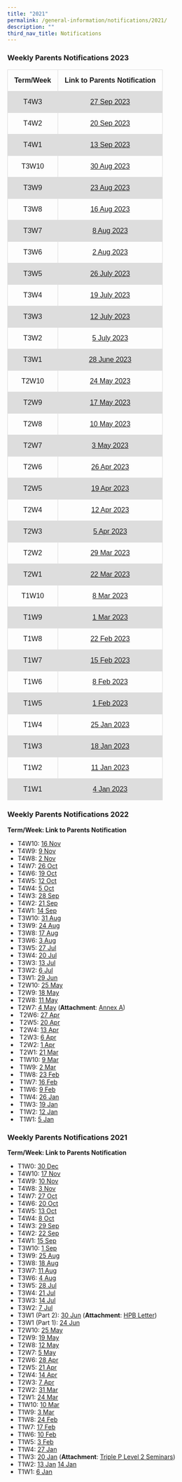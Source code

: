 ```yaml
---
title: "2021"
permalink: /general-information/notifications/2021/
description: ""
third_nav_title: Notifications
---
```

### Weekly Parents Notifications 2023



<style>
table {
  font-family: arial, sans-serif;
  border-collapse: collapse;
  width: 100%;
}

td, th {
  border: 1px solid #dddddd;
  text-align: center;
  padding: 15px;
}

tr:nth-child(even) {
  background-color: #dddddd;
}
</style>



<table>
  <tbody><tr>
    <th>Term/Week</th>
    <th>Link to Parents Notification</th>
  </tr>
  <tr>
    <td>T4W3</td>
    <td><a href="/files/Notifications/2023/t4w3%20parents%20notification%20(27%20sep%202023).pdf" target="_blank">27 Sep 2023</a></td>
  </tr>
  <tr>
    <td>T4W2</td>
    <td><a href="/files/Notifications/2023/t4w2%20parents%20notification%20(20%20sep%202023).pdf" target="_blank">20 Sep 2023</a></td>
  </tr>
  <tr>
    <td>T4W1</td>
    <td><a href="/files/Notifications/2023/t4w1%20parents%20notification%20(13%20sep%202023).pdf" target="_blank">13 Sep 2023</a></td>
  </tr>
  <tr>
    <td>T3W10</td>
    <td><a href="/files/Notifications/2023/t3w10%20parents%20notification%20(30%20aug%202023).pdf" target="_blank">30 Aug 2023</a></td>
  </tr>
  <tr>
    <td>T3W9</td>
    <td><a href="/files/Notifications/2023/t3w9%20parents%20notification%20(23%20aug%202023).pdf" target="_blank">23 Aug 2023</a></td>
  </tr>
  <tr>
    <td>T3W8</td>
    <td><a href="/files/Notifications/2023/t3w8%20parents%20notification%20(16%20aug%202023).pdf" target="_blank">16 Aug 2023</a></td>
  </tr>
  <tr>
    <td>T3W7</td>
    <td><a href="/files/Notifications/2023/t3w7%20parents%20notification%20(8%20aug%202023).pdf" target="_blank">8 Aug 2023</a></td>
  </tr>
  <tr>
     <td>T3W6</td>
    <td><a href="/files/Notifications/2023/t3w6%20parents%20notification%20(2%20aug%202023).pdf" target="_blank">2 Aug 2023</a></td>
  </tr>
  <tr>
    <td>T3W5</td>
    <td><a href="/files/Notifications/2023/t3w5%20parents%20notification%20(26%20jul%202023).pdf" target="_blank">26 July 2023</a></td>
  </tr>
  <tr>
    <td>T3W4</td>
    <td><a href="/files/Notifications/2023/t3w4%20parents%20notification%20(19%20jul%202023).pdf" target="_blank">19 July 2023</a></td>
  </tr>
  <tr>
    <td>T3W3</td>
    <td><a href="/files/Notifications/2023/t3w3%20parents%20notification%20(12%20jul%202023).pdf" target="_blank">12 July 2023</a></td>
  </tr>
  <tr>  
    <td>T3W2</td>
    <td><a href="/files/Notifications/2023/t3w2%20parents%20notification%20(5%20jul%202023).pdf" target="_blank">5 July 2023</a></td>
  </tr>
  <tr> 
    <td>T3W1</td>
    <td><a href="/files/Notifications/2023/t3w1%20parents%20notification%20(28%20jun%202023).pdf" target="_blank">28 June 2023</a></td>
  </tr>
  <tr>
    <td>T2W10</td>
    <td><a href="/files/Notifications/2023/t2w10%20parents%20notification%20(24%20may%202023).pdf" target="_blank">24 May 2023</a></td>
  </tr>
  <tr>
    <td>T2W9</td>
    <td><a href="/files/Notifications/2023/t2w9%20parents%20notification%20(17%20may%202023).pdf" target="_blank">17 May 2023</a></td>
  </tr>
  <tr>
    <td>T2W8</td>
    <td><a href="/files/Notifications/2023/t2w8%20parents%20notification%20(10%20may%202023).pdf" target="_blank">10 May 2023</a></td>
  </tr>
  <tr>
    <td>T2W7</td>
    <td><a href="/files/Notifications/2023/t2w7%20parents%20notification%20(3%20may%202023).pdf" target="_blank">3 May 2023</a></td>
  </tr>
  <tr>
    <td>T2W6</td>
    <td><a href="/files/Notifications/2023/t2w6%20parents%20notification%20(26%20apr%202023).pdf" target="_blank">26 Apr 2023</a></td>
  </tr>
  <tr>
    <td>T2W5</td>
    <td><a href="/files/Notifications/2023/t2w5%20parents%20notification%20(19%20apr%202023).pdf" target="_blank">19 Apr 2023</a></td>
  </tr>
  <tr>
    <td>T2W4</td>
    <td><a href="/files/Notifications/2023/t2w4%20parents%20notification%20(12%20apr%202023).pdf" target="_blank">12 Apr 2023</a></td>
  </tr>
  <tr>
    <td>T2W3</td>
    <td><a href="/files/Notifications/2023/t2w3%20parents%20notification%20(5%20apr%202023).pdf" target="_blank">5 Apr 2023</a></td>
  </tr>
  <tr>
    <td>T2W2</td>
    <td><a href="/files/Notifications/2023/T2W2%20Parents%20Notification%20(29%20Mar%202023).pdf" target="_blank">29 Mar 2023</a></td>
  </tr>
  <tr>
    <td>T2W1</td>
    <td><a href="/files/Notifications/2023/T2W1%20Parents%20Notification%20(22%20Mar%202023).pdf" target="_blank">22 Mar 2023</a></td>
  </tr>
   <tr>
    <td>T1W10</td>
    <td><a href="/files/Notifications/2023/T1W10%20Parents%20Notification%20(8%20Mar%202023).pdf" target="_blank">8 Mar 2023</a></td>
  </tr>
    <tr>
    <td>T1W9</td>
    <td><a href="/files/Notifications/2023/T1W9%20Parents%20Notification%20(1%20Mar%202023).pdf" target="_blank">1 Mar 2023</a></td>
  </tr>
    <tr>
    <td>T1W8</td>
    <td><a href="/files/Notifications/2023/T1W8%20Parents%20Notification%20(22%20Feb%202023).pdf" target="_blank">22 Feb 2023</a></td>
  </tr>
    <tr>
    <td>T1W7</td>
    <td><a href="/files/Notifications/2023/T1W7%20Parents%20Notification%20(15%20Feb%202023).pdf" target="_blank">15 Feb 2023</a></td>
  </tr>
    <tr>
    <td>T1W6</td>
    <td><a href="/files/Notifications/2023/T1W6%20Parents%20Notification%20(8%20Feb%202023).pdf" target="_blank">8 Feb 2023</a></td>
  </tr>
    <tr>
    <td>T1W5</td>
    <td><a href="/files/Notifications/2023/T1W5%20Parents%20Notification%20(1%20Feb%202023).pdf" target="_blank">1 Feb 2023</a></td>
  </tr>
  <tr>
    <td>T1W4</td>
    <td><a href="/files/Notifications/2023/T1W4%20Parents%20Notification%20(25%20Jan%202023).pdf" target="_blank">25 Jan 2023</a></td>
  </tr>
  <tr>
    <td>T1W3</td>
    <td><a href="/files/Notifications/2023/T1W3%20Parents%20Notification%20(18%20Jan%202023).pdf" target="_blank">18 Jan 2023</a></td>
  </tr>
  <tr>
    <td>T1W2</td>
    <td><a href="/files/Notifications/2023/T1W2%20Parents%20Notification%20(11%20Jan%202023).pdf" target="_blank">11 Jan 2023</a></td>
  </tr>
  <tr>
    <td>T1W1</td>
    <td><a href="/files/Notifications/2023/T1W1%20Parents%20Notification%20(4%20Jan%202023).pdf" target="_blank">4 Jan 2023</a></td>
  </tr>
</tbody></table>




### Weekly Parents Notifications 2022

<b>Term/Week: Link to Parents Notification</b>

* T4W10: [16 Nov](/files/Notifications/2022/T4W10%20Parents%20Notification%20(16%20Nov%202022).pdf)
* T4W9: [9 Nov](/files/Notifications/2022/T4W9%20Parents%20Notification%20(9%20Nov%202022).pdf)
* T4W8: [2 Nov](/files/Notifications/2022/T4W8%20Parents%20Notification%20(2%20Nov%202022).pdf)
* T4W7: [26 Oct](/files/Notifications/2022/T4W7%20Parents%20Notification%20(26%20Oct%202022).pdf)
* T4W6: [19 Oct](/files/Notifications/2022/T4W6%20Parents%20Notification%20(19%20Oct%202022).pdf)
* T4W5: [12 Oct](/files/Notifications/2022/T4W5%20Parents%20Notification%20(12%20Oct%202022).pdf)
* T4W4: [5 Oct](/files/Notifications/2022/T4W4%20Parents%20Notification%20(5%20Oct%202022).pdf)
* T4W3: [28 Sep](/files/Notifications/2022/T4W3%20Parents%20Notification%20(28%20Sep%202022).pdf)
* T4W2: [21 Sep](/files/Notifications/2022/T4W2%20Parents%20Notification%20(21%20Sep%202022).pdf)
* T4W1: [14 Sep](/files/Notifications/2022/T4W1%20Parents%20Notification%20(14%20Sep%202022).pdf)
* T3W10: [31 Aug](/files/Notifications/2022/T3W10%20Parents%20Notification%20(31%20Aug%202022).pdf)
* T3W9: [24 Aug](/files/Notifications/2022/T3W9%20Parents%20Notification%20(24%20Aug%202022).pdf)
* T3W8: [17 Aug](/files/Notifications/2022/T3W8%20Parents%20Notification%20(17%20Aug%202022).pdf)
* T3W6: [3 Aug](/files/Notifications/2022/T3W6%20Parents%20Notification%20(3%20Aug%202022).pdf)
* T3W5: [27 Jul](/files/Notifications/2022/T3W5%20Parents%20Notification%20(27%20Jul%202022).pdf)
* T3W4: [20 Jul](/files/Notifications/2022/T3W4%20Parents%20Notification%20(20%20Jul%202022).pdf)
* T3W3: [13 Jul](/files/Notifications/2022/T3W3%20Parents%20Notification%20(13%20Jul%202022).pdf)
* T3W2: [6 Jul](/files/Notifications/2022/T3W2%20Parents%20Notification%20(6%20Jul%202022).pdf)
* T3W1: [29 Jun](/files/Notifications/2022/T3W1%20Parents%20Notification%20(29%20Jun%202022).pdf)
* T2W10: [25 May](/files/Notifications/2022/T2W10%20Parents%20Notification%20(25%20May%202022).pdf)
* T2W9: [18 May](/files/Notifications/2022/T2W9%20Parents%20Notification%20(18%20May%202022).pdf)
* T2W8: [11 May](/files/Notifications/2022/T2W8%20Parents%20Notification%20(11%20May%202022).pdf)
* T2W7: [4 May](/files/Notifications/2022/T2W7%20Parents%20Notification%20(4%20May%202022).pdf) (<b>Attachment</b>: [Annex A](/files/Notifications/2022/Guide%20for%20Parents%20on%20PG%20Mobile%20App%20(Meetings%20Feature)%20User%20Guide%20(April%202022).pdf))
* &nbsp;T2W6: [27 Apr](/files/Notifications/2022/T2W6%20Parents%20notification%20(27%20Apr%202022).pdf)
* &nbsp;T2W5: [20 Apr](/files/Notifications/2022/T2W5%20Parents%20notification%20(20%20Apr%202022).pdf)
* &nbsp;T2W4: [13 Apr](/files/Notifications/2022/T2W4%20Parents%20notification%20(13%20Apr%202022).pdf)
* &nbsp;T2W3: [6 Apr](/files/Notifications/2022/T2W3%20Parents%20notification%20(6%20Apr%202022).pdf)
* &nbsp;T2W2: [1 Apr](/files/Notifications/2022/T2W2%20Parents%20notification%20(1%20Apr%202022)_updated%204Apr2022.pdf)
* &nbsp;T2W1: [21 Mar](/files/Notifications/2022/T2W1%20Parents%20notification%20(21%20Mar%202022).pdf)
* &nbsp;T1W10: [9 Mar](/files/Notifications/2022/T1W10%20Parents%20notification%20(9%20Mar%202022).pdf)
* &nbsp;T1W9: [2 Mar](/files/Notifications/2022/T1W9%20Parents%20notification%20(2%20Mar%202022).pdf)
* &nbsp;T1W8: [23 Feb](/files/Notifications/2022/T1W8%20Parents%20notification%20(23%20Feb%202022).pdf)
* &nbsp;T1W7: [16 Feb](/files/Notifications/2022/T1W7%20Parents%20notification%20(16%20Feb%202022).pdf)
* &nbsp;T1W6: [9 Feb](/files/Notifications/2022/T1W6%20Parents%20notification%20(9%20Feb%202022).pdf)
* &nbsp;T1W4: [26 Jan](/files/Notifications/2022/T1W4%20Parents%20notification%20(26%20Jan%202022).pdf)
* &nbsp;T1W3: [19 Jan](/files/Notifications/2022/T1W3%20Parents%20Notification%20(19%20Jan%202022).pdf)
* &nbsp;T1W2: [12 Jan](/files/Notifications/2022/T1W2%20Parents%20Notification%20(12%20Jan%202022).pdf)
* &nbsp;T1W1: [5 Jan](/files/Notifications/2022/T1W1%20Parents%20Notification%20(5%20Jan%202022).pdf)

### Weekly Parents Notifications 2021

<b>Term/Week: Link to Parents Notification</b>

* T1W0: [30 Dec](/files/Notifications/2021/T1W0%20Parents%20notification%20(30%20Dec%202021).pdf)
* T4W10: [17 Nov](/files/Notifications/2021/T4W10%20Parents%20Notification%20(17Nov%202021).pdf)
* T4W9: [10 Nov](/files/Notifications/2021/T4W9%20Parents%20Notification%20(10%20Nov%202021).pdf)
* T4W8: [3 Nov](/files/Notifications/2021/T4W8%20Parents%20Notification%20(3%20Nov%202021).pdf)
* T4W7: [27 Oct](/files/Notifications/2021/T4W7%20Parents'%20Notification%20(27%20Oct%202021).pdf)
* T4W6: [20 Oct](/files/Notifications/2021/T4W6%20Parents%20Notification%20(20%20Oct%202021).pdf)
* T4W5: [13 Oct](/files/Notifications/2021/T4W5%20Parents%20Notification%20(13%20Oct%202021).pdf)
* T4W4: [8 Oct](/files/Notifications/2021/T4W4%20Parents%20Notification%20(8%20Oct%202021).pdf)
* T4W3: [29 Sep](/files/Notifications/2021/T4W3%20Parents%20Notification%20(29Sep2021).pdf)
* T4W2: [22 Sep](/files/Notifications/2021/T4W2%20Parents%20Notification%20(22%20Sep%202021).pdf)
* T4W1: [15 Sep](/files/Notifications/2021/T4W1%20Parents%20Notification%20(15%20Sep%202021).pdf)
* T3W10: [1 Sep](/files/Notifications/2021/T3W10%20Parents%20Notification%20(1%20Sep%202021).pdf)
* T3W9: [25 Aug](/files/Notifications/2021/T3W9%20Parents%20Notification%20(25%20AUG%202021).pdf)
* T3W8: [18 Aug](/files/Notifications/2021/T3W8%20Parents%20Notification%20(18%20AUG%202021).pdf)
* T3W7: [11 Aug](/files/Notifications/2021/T3W7%20Parents%20Notification%20(11Aug2021).pdf)
* T3W6: [4 Aug](/files/Notifications/2021/T3W6%20Parents%20Notification%20(4%20AUG%202021).pdf)
* T3W5: [28 Jul](/files/Notifications/2021/T3W5%20Parents%20Notification%20(28%20Jul%202021).pdf)
* T3W4: [21 Jul](/files/Notifications/2021/T3W4%20Parents%20Notification%20(21%20Jul%202021).pdf)
* T3W3: [14 Jul](/files/Notifications/2021/T3W3%20Parents%20Notification%20(14%20Jul%202021).pdf)
* T3W2: [7 Jul](/files/Notifications/2021/T3W2%20Parents%20Notification%20(7%20Jul%202021).pdf)
* T3W1 (Part 2): [30 Jun](/files/Notifications/2021/T3W1%20Parents%20Notification%20(Part%202).pdf) (<b>Attachment</b>: [HPB Letter](/files/Notifications/2021/Phase3HA%20Resumption%20of%20Services_Merged%20Letter%20to%20Primary%20School%20Parents.pdf))
* T3W1 (Part 1): [24 Jun](/files/Notifications/2021/T3W1%20Parents%20Notification%20(Part%201).pdf)
* T2W10: [25 May](/files/Notifications/2021/T2W10%20Parents%20Notification%20(25%20May%202021).pdf)
* T2W9: [19 May](/files/Notifications/2021/T2W9%20Parents%20Notification%20(19%20May%202021).pdf)
* T2W8: [12 May](/files/Notifications/2021/T2W8%20Parents%20Notification%20(12%20May%202021).pdf)
* T2W7: [5 May](/files/Notifications/2021/T2W7%20Parents%20Notification%20(5%20May%202021).pdf)
* T2W6: [28 Apr](/files/Notifications/2021/T2W6%20Parents%20Notification%20(28%20Apr%202021).pdf)
* T2W5: [21 Apr](/files/Notifications/2021/T2W5%20Parents%20Notification%20(21%20Apr%202021).pdf)
* T2W4: [14 Apr](/files/Notifications/2021/T2W4%20Parents%20notification%20(14%20Apr%202021).pdf)
* T2W3: [7 Apr](/files/Notifications/2021/T2W3%20Parents%20notification%20(7%20Apr%202021).pdf)
* T2W2: [31 Mar](/files/Notifications/2021/T2W2%20Parents%20notification%20(31%20Mar%202021).pdf)
* T2W1: [24 Mar](/files/Notifications/2021/T2W1%20Parents%20notification%20(24%20Mar%202021).pdf)
* T1W10: [10 Mar](/files/Notifications/2021/T1W10%20Parents%20notification%20(10%20Mar%202021).pdf)
* T1W9: [3 Mar](/files/Notifications/2021/T1W9%20Parents%20Notification%20(3%20Mar%202021).pdf)
* T1W8: [24 Feb](/files/Notifications/2021/T1W8%20Parents%20Notification%20(24%20Feb%202021).pdf)
* T1W7: [17 Feb](/files/Notifications/2021/T1W7%20Parents%20Notification%20(17%20Feb%202021).pdf)
* T1W6: [10 Feb](/files/Notifications/2021/T1W6%20Parents%20Notification%20(10%20Feb%202021)_version%202.pdf)
* T1W5: [3 Feb](/files/Notifications/2021/T1W5%20Parents%20Notification%20(3%20Feb%202021).pdf)
* T1W4: [27 Jan](/files/Notifications/2021/T1W4%20Parents%20Notification%20(27%20Jan%202021).pdf)
* T1W3: [20 Jan](/files/Notifications/2021/T1W3%20Parents%20Notification%20(20%20Jan%202021)_final.pdf) (<b>Attachment</b>: [Triple P Level 2 Seminars](/files/Notifications/2021/L2%20Seminar%20Infographic%20-%20Run%201.pdf))
* T1W2: [13 Jan](/files/Notifications/2021/T1W2%20Parents%20Notification%20(13%20JAN%202021).pdf) [14 Jan](/files/Notifications/2021/T1W2%20Parents%20Notification%20(14%20JAN%202021).pdf)
* T1W1: [6 Jan](/files/Notifications/2021/T1W1%20Parents%20Notification%20(6%20JAN%202021).pdf)